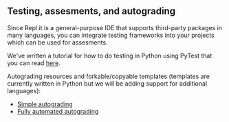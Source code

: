 ## Testing, assesments, and autograding

Since Repl.it is a general-purpose IDE that supports third-party packages in many languages, you can integrate testing frameworks into your projects which can be used for assesments. 

We've written a tutorial for how to do testing in Python using PyTest that you can read [here](https://docs.repl.it/tutorials/09-test-driven-development).

Autograding resources and forkable/copyable templates (templates are currently written in Python but we will be adding support for additional languages):
- [Simple autograding](https://docs.repl.it/Teams/SimpleAutograding)
- [Fully automated autograding](https://docs.repl.it/Teams/CentralizedAutograder)